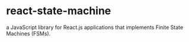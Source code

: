 # react-state-machine
a JavaScript library for React.js applications that implements Finite State Machines (FSMs).
